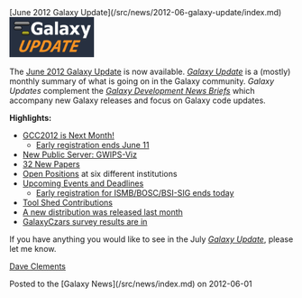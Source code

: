 <div class='newsItemHeader'>[June 2012 Galaxy Update](/src/news/2012-06-galaxy-update/index.md)</div>

<div class='right'><a href='/src/galaxy-updates/2012-06/index.md'><img src="/src/images/logos/GalaxyUpdate200.png" alt="June 2012 Galaxy Update" width=150 /></a></div>

The [June 2012 Galaxy Update](/src/galaxy-updates/2012-06/index.md) is now available.  *[Galaxy Update](/src/galaxy-updates/index.md)* is a (mostly) monthly summary of what is going on in the Galaxy community.  *Galaxy Updates* complement the *[Galaxy Development News Briefs](/src/docs/index.md)* which accompany new Galaxy releases and focus on Galaxy code updates.

**Highlights:**

* [GCC2012 is Next Month!](/src/galaxy-updates/2012-06/index.md#gcc2012-is-next-month)
  * [Early registration ends June 11](/src/galaxy-updates/2012-06/index.md#gcc2012-is-next-month)
* [New Public Server: GWIPS-Viz](/src/galaxy-updates/2012-06/index.md#new-public-server-gwips-viz) 
* [32 New Papers](/src/galaxy-updates/2012-06/index.md#new-papers)
* [Open Positions](/src/galaxy-updates/2012-06/index.md#whos-hiring) at six different institutions
* [Upcoming Events and Deadlines](/src/galaxy-updates/2012-06/index.md#upcoming-events-and-deadlines)
  * [Early registration for ISMB/BOSC/BSI-SIG ends today](/src/galaxy-updates/2012-06/index.md#upcoming-events-and-deadlines)
* [Tool Shed Contributions](/src/galaxy-updates/2012-06/index.md#toolshed-contributions)
* [A new distribution was released last month](/src/galaxy-updates/2012-06/index.md#new-distribution)
* [GalaxyCzars survey results are in](/src/galaxy-updates/2012-06/index.md#other-news)

If you have anything you would like to see in the July *[Galaxy Update](/src/galaxy-updates/index.md)*, please let me know.

[Dave Clements](/src/people/dave-clements/index.md)

<div class='newsItemFooter'>Posted to the [Galaxy News](/src/news/index.md) on 2012-06-01</div>

